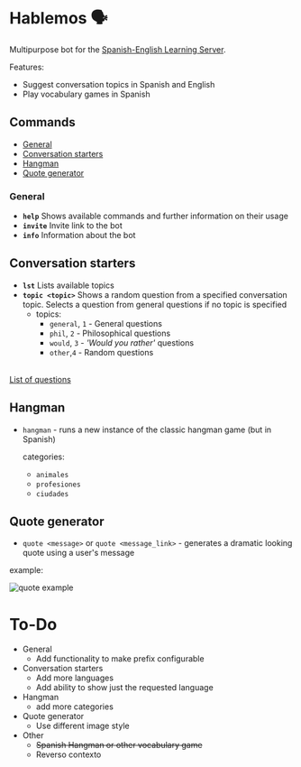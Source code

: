 # Hablemos 🗣

Multipurpose bot for the [Spanish-English Learning Server](https://discord.gg/spanish-english).

Features:
- Suggest conversation topics in Spanish and English
- Play vocabulary games in Spanish

## Commands
  - [General](#general)
  - [Conversation starters](#conversation-starters)
  - [Hangman](#hangman)
  - [Quote generator](#Quote-generator)

### General
- **`help`** Shows available commands and further information on their usage
- **`invite`** Invite link to the bot
- **`info`** Information about the bot

## Conversation starters
- **`lst`** Lists available topics
- **`topic <topic>`** Shows a random question from a specified conversation topic. Selects a question from general questions if no topic is specified
    - topics:
        - `general`, `1` - General questions
        - `phil`, `2` - Philosophical questions
        - `would`, `3` - *'Would you rather'* questions
        - `other`,`4` -  Random questions        
        <br>
 [List of questions](https://docs.google.com/spreadsheets/d/10jsNQsSG9mbLZgDoYIdVrbogVSN7eAKbOfCASA5hN0A/)      

## Hangman
- `hangman` - runs a new instance of the classic hangman game (but in Spanish)

    categories:
  - `animales`
  - `profesiones`
  - `ciudades`

## Quote generator
- `quote <message>` or `quote <message_link>` - generates a dramatic looking quote using a user's message

example:

![quote example](https://cdn.discordapp.com/attachments/808679873837137940/920026460234862643/unknown.png)
<br>
# To-Do
- General
    - Add functionality to make prefix configurable
- Conversation starters
    - Add more languages
    - Add ability to show just the requested language
- Hangman
  - add more categories
- Quote generator
  - Use different image style
- Other
    - ~~Spanish Hangman or other vocabulary game~~
    - Reverso contexto
